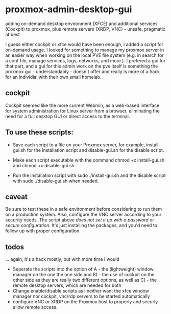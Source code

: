 # proxmox-admin-desktop-gui
adding on-demand desktop environment (XFCE) and additional services (Cockpit) to proxmox, plus remote servers (XRDP, VNC) - unsafe, pragmatic at best

I guess either cockpit or xfce would have been enough, i added a script for on-demand usage. I looked for something to manage my proxmox server in an easier way when working on the local PVE file system (e.g. in search for a conf file, manage services, logs, networks, and more.). I prefered a gui for that part, and a gui for this admin work on the pve itself is something the proxmox gui - understandably - doesn't offer and really is more of a hack for an individial with their own small homelab.

## cockpit
 Cockpit seemed like the more current Webmin, as a web-based interface for system administration for Linux server from a browser, eliminating the need for a full desktop GUI or direct access to the terminal. 

## 
 

## To use these scripts:

- Save each script to a file on your Proxmox server, for example, install-gui.sh for the installation script and disable-gui.sh for the disable script.

- Make each script executable with the command chmod +x install-gui.sh and chmod +x disable-gui.sh.

- Run the installation script with sudo ./install-gui.sh and the disable script with sudo ./disable-gui.sh when needed.

## caveat
Be sure to test these in a safe environment before considering to run them on a production system. Also, configure the VNC server according to your security needs. The script above *does not set it up with a password or secure configuration*. 
It's just installing the packages, and you'd need to follow up with proper configuration.


## todos
... again, it's a hack mostly, but with more time I would
- Seperate the scripts into  the option of A - the (lightweight) window manager on the one the one side and B) - the use of cockpit on the other side as they are really two different options, as well as C) - the remote desktop servers, which are needed for both
- Change enable/disable scripts as i neither want the xfce window manager nor cockpit, vnc/rdp servers to be started automatically
- configure VNC or XRDP on the Proxmox host to properly and securly allow remote access.


